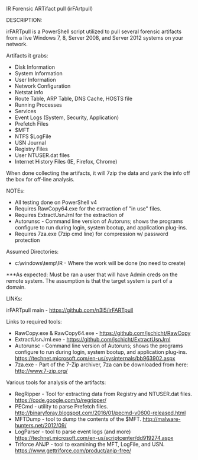 
IR Forensic ARTifact pull (irFArtpull)

DESCRIPTION:

irFARTpull is a PowerShell script utilized to pull several forensic artifacts from a live Windows 7, 8, Server 2008, and Server 2012 systems on your network. 
		
Artifacts it grabs:
- Disk Information
- System Information
- User Information
- Network Configuration
- Netstat info
- Route Table, ARP Table, DNS Cache, HOSTS file
- Running Processes
- Services
- Event Logs (System, Security, Application)
- Prefetch Files
- $MFT
- NTFS $LogFile
- USN Journal
- Registry Files
- User NTUSER.dat files
- Internet History Files (IE, Firefox, Chrome)
	
When done collecting the artifacts, it will 7zip the data and yank the info off the box for off-line analysis. 
		
NOTEs: 
- All testing done on PowerShell v4
- Requires RawCopy64.exe for the extraction of "in use" files.
- Requires ExtractUsnJrnl for the extraction of 
- Autorunsc - Command line version of Autoruns; shows the programs configure to run during login, system bootup, and application plug-ins.
- Requires 7za.exe (7zip cmd line) for compression w/ password protection
	
Assumed Directories:
- c:\windows\temp\IR - Where the work will be done (no need to create)
		
***As expected: Must be ran a user that will have Admin creds on the remote system. The assumption is that the target system is part of a domain.
	
LINKs:  
	
irFARTpull main - https://github.com/n3l5/irFARTpull
	
Links to required tools:
- RawCopy.exe & RawCopy64.exe - https://github.com/jschicht/RawCopy
- ExtractUsnJrnl.exe - https://github.com/jschicht/ExtractUsnJrnl
- Autorunsc - Command line version of Autoruns; shows the programs configure to run during login, system bootup, and application plug-ins. https://technet.microsoft.com/en-us/sysinternals/bb963902.aspx
- 7za.exe - Part of the 7-Zip archiver, 7za can be downloaded from here: http://www.7-zip.org/
	
Various tools for analysis of the artifacts:
- RegRipper - Tool for extracting data from Registry and NTUSER.dat files. https://code.google.com/p/regripper/
- PECmd - utility to parse Prefetch files. http://binaryforay.blogspot.com/2016/01/pecmd-v0600-released.html
- MFTDump - tool to dump the contents of the $MFT. http://malware-hunters.net/2012/09/
- LogParser - tool to parse event logs (and more) https://technet.microsoft.com/en-us/scriptcenter/dd919274.aspx
- Triforce ANJP - tool to examining the MFT, LogFile, and USN. https://www.gettriforce.com/product/anjp-free/
